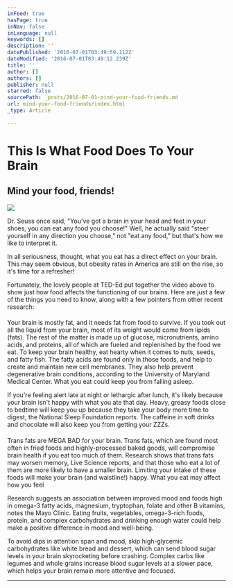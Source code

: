 ```yaml
---
inFeed: true
hasPage: true
inNav: false
inLanguage: null
keywords: []
description: ''
datePublished: '2016-07-01T03:49:59.112Z'
dateModified: '2016-07-01T03:49:12.239Z'
title: ''
author: []
authors: []
publisher: null
starred: false
sourcePath: _posts/2016-07-01-mind-your-food-friends.md
url: mind-your-food-friends/index.html
_type: Article

---
```

# This Is What Food Does To Your Brain

## Mind your food, friends!

![](https://the-grid-user-content.s3-us-west-2.amazonaws.com/7b586ab2-0d37-461e-932b-268856761f18.jpg)

Dr. Seuss once said, "You've got a brain in your head and feet in your shoes, you can eat any food you choose!" Well, he actually said "steer yourself in any direction you choose," not "eat any food," but that's how we like to interpret it.

In all seriousness, thought, what you eat has a direct effect on your brain. This may seem obvious, but obesity rates in America are still on the rise, so it's time for a refresher! 

Fortunately, the lovely people at TED-Ed put together the video above to show just how food affects the functioning of our brains. Here are just a few of the things you need to know, along with a few pointers from other recent research:

#### 

Your brain is mostly fat, and it needs fat from food to survive. If you took out all the liquid from your brain, most of its weight would come from lipids (fats). The rest of the matter is made up of glucose, micronutrients, amino acids, and proteins, all of which are fueled and replenished by the food we eat. To keep your brain healthy, eat hearty when it comes to nuts, seeds, and fatty fish. The fatty acids are found only in those foods, and help to create and maintain new cell membranes. They also help prevent degenerative brain conditions, according to the University of Maryland Medical Center. What you eat could keep you from falling asleep.

If you're feeling alert late at night or lethargic after lunch, it's likely because your brain isn't happy with what you ate that day. Heavy, greasy foods close to bedtime will keep you up because they take your body more time to digest, the National Sleep Foundation reports. The caffeine in soft drinks and chocolate will also keep you from getting your ZZZs. 

#### 

Trans fats are MEGA BAD for your brain. Trans fats, which are found most often in fried foods and highly-processed baked goods, will compromise brain health if you eat too much of them. Research shows that trans fats may worsen memory, Live Science reports, and that those who eat a lot of them are more likely to have a smaller brain. Limiting your intake of these foods will make your brain (and waistline!) happy. What you eat may affect how you feel

Research suggests an association between improved mood and foods high in omega-3 fatty acids, magnesium, tryptophan, folate and other B vitamins, notes the Mayo Clinic. Eating fruits, vegetables, omega-3-rich foods, protein, and complex carbohydrates and drinking enough water could help make a positive difference in mood and well-being.

To avoid dips in attention span and mood, skip high-glycemic carbohydrates like white bread and dessert, which can send blood sugar levels in your brain skyrocketing before crashing. Complex carbs like legumes and whole grains increase blood sugar levels at a slower pace, which helps your brain remain more attentive and focused. 

****